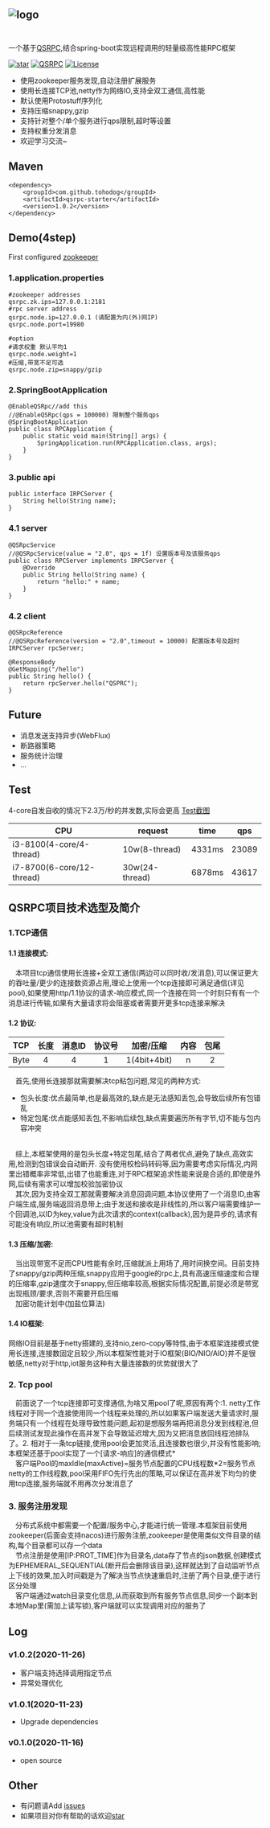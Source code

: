 ![logo][logopng]
<br/>
<br/>
---
一个基于[QSRPC][QSRPC],结合spring-boot实现远程调用的轻量级高性能RPC框架
<br/>

[![star][QSRPCstarter-svg]][star] [![QSRPC][QSRPCsvg]][QSRPC]  [![License][licensesvg]][license]

  * 使用zookeeper服务发现,自动注册扩展服务
  * 使用长连接TCP池,netty作为网络IO,支持全双工通信,高性能
  * 默认使用Protostuff序列化
  * 支持压缩snappy,gzip
  * 支持针对整个/单个服务进行qps限制,超时等设置
  * 支持权重分发消息
  * 欢迎学习交流~

## Maven
```
<dependency>
    <groupId>com.github.tohodog</groupId>
    <artifactId>qsrpc-starter</artifactId>
    <version>1.0.2</version>
</dependency>
``` 

## Demo(4step)
First configured [zookeeper](http://mirrors.hust.edu.cn/apache/zookeeper/)

### 1.application.properties
```
#zookeeper addresses
qsrpc.zk.ips=127.0.0.1:2181
#rpc server address
qsrpc.node.ip=127.0.0.1 (请配置为内(外)网IP)
qsrpc.node.port=19980

#option
#请求权重 默认平均1
qsrpc.node.weight=1
#压缩,带宽不足可选
qsrpc.node.zip=snappy/gzip

```
### 2.SpringBootApplication
```
@EnableQSRpc//add this
//@EnableQSRpc(qps = 100000) 限制整个服务qps
@SpringBootApplication
public class RPCApplication {
    public static void main(String[] args) {
        SpringApplication.run(RPCApplication.class, args);
    }
}
```

### 3.public api
```
public interface IRPCServer {
    String hello(String name);
}
```
### 4.1 server
```
@QSRpcService
//@QSRpcService(value = "2.0", qps = 1f) 设置版本号及该服务qps
public class RPCServer implements IRPCServer {
    @Override
    public String hello(String name) {
        return "hello:" + name;
    }
}
```
### 4.2 client
```
@QSRpcReference
//@QSRpcReference(version = "2.0",timeout = 10000) 配置版本号及超时
IRPCServer rpcServer;

@ResponseBody
@GetMapping("/hello")
public String hello() {
    return rpcServer.hello("QSPRC");
}
```

## Future
 * 消息发送支持异步(WebFlux)
 * 断路器策略
 * 服务统计治理
 * ...
 
## Test
 4-core自发自收的情况下2.3万/秒的并发数,实际会更高 [Test截图][testpng]
 
 |  CPU   | request  | time  |qps  |
 |  ----  | ----  |----  |----  |
| i3-8100(4-core/4-thread)| 10w(8-thread) | 4331ms | 23089  |
| i7-8700(6-core/12-thread) | 30w(24-thread) | 6878ms | 43617  |



## QSRPC项目技术选型及简介
### 1.TCP通信
#### 1.1 连接模式:
　本项目tcp通信使用长连接+全双工通信(两边可以同时收/发消息),可以保证更大的吞吐量/更少的连接数资源占用,理论上使用一个tcp连接即可满足通信(详见pool),如果使用http/1.1协议的请求-响应模式,同一个连接在同一个时刻只有有一个消息进行传输,如果有大量请求将会阻塞或者需要开更多tcp连接来解决
#### 1.2 协议:
|TCP|长度|消息ID|协议号|加密/压缩|内容|包尾|
|:----:|:----:|:----:|:----:|:----:|:----:|:----:|
| Byte | 4 | 4 | 1 | 1(4bit+4bit)  | n | 2 |

　首先,使用长连接那就需要解决tcp粘包问题,常见的两种方式:  
 * 包头长度:优点最简单,也是最高效的,缺点是无法感知丢包,会导致后续所有包错乱
 * 特定包尾:优点能感知丢包,不影响后续包,缺点需要遍历所有字节,切不能与包内容冲突
 <br/>
　综上,本框架使用的是包头长度+特定包尾,结合了两者优点,避免了缺点,高效实用,检测到包错误会自动断开.
没有使用校检码转码等,因为需要考虑实际情况,内网里出错概率非常低,出错了也能重连,对于RPC框架追求性能来说是合适的,即使是外网,后续有需求可以增加校验加密协议
<br/>
　其次,因为支持全双工那就需要解决消息回调问题,本协议使用了一个消息ID,由客户端生成,服务端返回消息带上;由于发送和接收是非线性的,所以客户端需要维护一个回调池,以ID为key,value为此次请求的context(callback),因为是异步的,请求有可能没有响应,所以池需要有超时机制

#### 1.3 压缩/加密:
　当出现带宽不足而CPU性能有余时,压缩就派上用场了,用时间换空间。目前支持了snappy/gzip两种压缩,snappy应用于google的rpc上,具有高速压缩速度和合理的压缩率,gzip速度次于snappy,但压缩率较高,根据实际情况配置,前提必须是带宽出现瓶颈/要求,否则不需要开启压缩
<br/>　加密功能计划中(加盐位算法)
#### 1.4 IO框架:
网络IO目前是基于netty搭建的,支持nio,zero-copy等特性,由于本框架连接模式使用长连接,连接数固定且较少,所以本框架性能对于IO框架(BIO/NIO/AIO)并不是很敏感,netty对于http,iot服务这种有大量连接数的优势就很大了


### 2. Tcp pool
　前面说了一个tcp连接即可支撑通信,为啥又用pool了呢,原因有两个:1. netty工作线程对于同一个连接使用同一个线程来处理的,所以如果客户端发送大量请求时,服务端只有一个线程在处理导致性能问题,起初是想服务端再把消息分发到线程池,但后续测试发现此操作在高并发下会导致延迟增大,因为又把消息放回线程池排队了。2. 相对于一条tcp链接,使用pool会更加灵活,且连接数也很少,并没有性能影响; 本框架还基于pool实现了一个[请求-响应]的通信模式*
<br>
　客户端Pool的maxIdle(maxActive)=服务节点配置的CPU线程数*2=服务节点netty的工作线程数,pool采用FIFO先行先出的策略,可以保证在高并发下均匀的使用tcp连接,服务端就不用再次分发消息了
### 3. 服务注册发现
　分布式系统中都需要一个配置/服务中心,才能进行统一管理.本框架目前使用zookeeper(后面会支持nacos)进行服务注册,zookeeper是使用类似文件目录的结构,每个目录都可以存一个data
<br>　节点注册是使用[IP:PROT_TIME]作为目录名,data存了节点的json数据,创建模式为EPHEMERAL_SEQUENTIAL(断开后会删除该目录),这样就达到了自动监听节点上下线的效果,加入时间戳是为了解决当节点快速重启时,注册了两个目录,便于进行区分处理
<br>　客户端通过watch目录变化信息,从而获取到所有服务节点信息,同步一个副本到本地Map里(需加上读写锁),客户端就可以实现调用对应的服务了


 
## Log
### v1.0.2(2020-11-26)
  * 客户端支持选择调用指定节点
  * 异常处理优化
### v1.0.1(2020-11-23)
  * Upgrade dependencies
### v0.1.0(2020-11-16)
  * open source
## Other
  * 有问题请Add [issues](https://gitee.com/sakaue/QSRPC-starter/issues)
  * 如果项目对你有帮助的话欢迎[star][star]
  
[logopng]: https://gitee.com/sakaue/QSRPC/raw/master/logo.png
[testpng]: https://gitee.com/sakaue/QSRPC-starter/raw/develop/test.png


[licensesvg]: https://img.shields.io/badge/License-Apache--2.0-red.svg
[license]: https://gitee.com/sakaue/QSRPC-starter/raw/master/LICENSE

[starsvg]: https://img.shields.io/github/stars/tohodog/QSRPC-starter.svg?style=social&label=Stars
[star]: https://gitee.com/sakaue/QSRPC-starter

[QSRPCsvg]: https://img.shields.io/badge/QSRPC-1.1.2-blue.svg
[QSRPC]: https://gitee.com/sakaue/QSRPC

[QSRPCstarter-svg]: https://img.shields.io/badge/QSRPC%20starter-1.0.2-origen.svg
